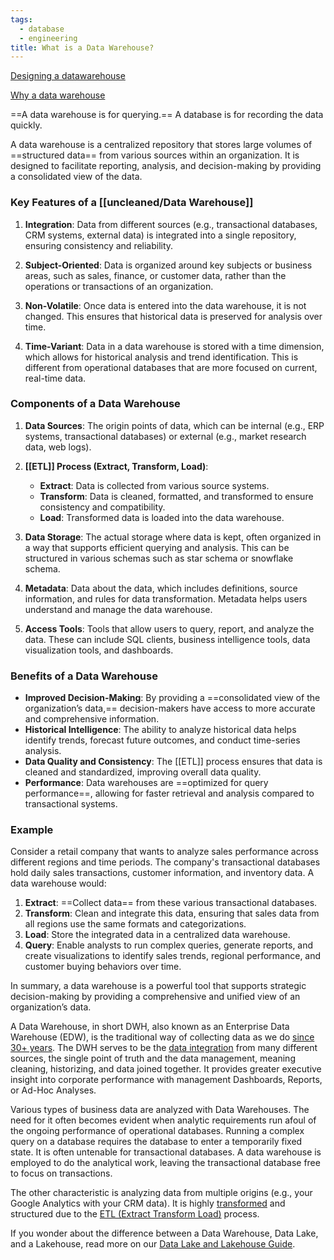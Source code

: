 ```yaml
---
tags:
  - database
  - engineering
title: What is a Data Warehouse?
---
```



[Designing a datawarehouse](https://www.youtube.com/watch?v=patBYUGwsHE)

[Why a data warehouse](https://www.youtube.com/watch?v=jmwGNhUXn_o)

==A data warehouse is for querying.==
A database is for recording the data quickly.


A data warehouse is a centralized repository that stores large volumes of ==structured data== from various sources within an organization. It is designed to facilitate reporting, analysis, and decision-making by providing a consolidated view of the data.

### Key Features of a [[uncleaned/Data Warehouse]]

1. **Integration**: Data from different sources (e.g., transactional databases, CRM systems, external data) is integrated into a single repository, ensuring consistency and reliability.

2. **Subject-Oriented**: Data is organized around key subjects or business areas, such as sales, finance, or customer data, rather than the operations or transactions of an organization.

3. **Non-Volatile**: Once data is entered into the data warehouse, it is not changed. This ensures that historical data is preserved for analysis over time.

4. **Time-Variant**: Data in a data warehouse is stored with a time dimension, which allows for historical analysis and trend identification. This is different from operational databases that are more focused on current, real-time data.

### Components of a Data Warehouse

1. **Data Sources**: The origin points of data, which can be internal (e.g., ERP systems, transactional databases) or external (e.g., market research data, web logs).

2. **[[ETL]] Process (Extract, Transform, Load)**:
   - **Extract**: Data is collected from various source systems.
   - **Transform**: Data is cleaned, formatted, and transformed to ensure consistency and compatibility.
   - **Load**: Transformed data is loaded into the data warehouse.

3. **Data Storage**: The actual storage where data is kept, often organized in a way that supports efficient querying and analysis. This can be structured in various schemas such as star schema or snowflake schema.

4. **Metadata**: Data about the data, which includes definitions, source information, and rules for data transformation. Metadata helps users understand and manage the data warehouse.

5. **Access Tools**: Tools that allow users to query, report, and analyze the data. These can include SQL clients, business intelligence tools, data visualization tools, and dashboards.

### Benefits of a Data Warehouse

- **Improved Decision-Making**: By providing a ==consolidated view of the organization’s data,== decision-makers have access to more accurate and comprehensive information.
- **Historical Intelligence**: The ability to analyze historical data helps identify trends, forecast future outcomes, and conduct time-series analysis.
- **Data Quality and Consistency**: The [[ETL]] process ensures that data is cleaned and standardized, improving overall data quality.
- **Performance**: Data warehouses are ==optimized for query performance==, allowing for faster retrieval and analysis compared to transactional systems.

### Example

Consider a retail company that wants to analyze sales performance across different regions and time periods. The company's transactional databases hold daily sales transactions, customer information, and inventory data. A data warehouse would:

1. **Extract**: ==Collect data== from these various transactional databases.
2. **Transform**: Clean and integrate this data, ensuring that sales data from all regions use the same formats and categorizations.
3. **Load**: Store the integrated data in a centralized data warehouse.
4. **Query**: Enable analysts to run complex queries, generate reports, and create visualizations to identify sales trends, regional performance, and customer buying behaviors over time.

In summary, a data warehouse is a powerful tool that supports strategic decision-making by providing a comprehensive and unified view of an organization’s data.

A Data Warehouse, in short DWH, also known as an Enterprise Data Warehouse (EDW), is the traditional way of collecting data as we do [since 30+ years](https://tdwi.org/articles/2016/02/01/data-warehousing-30.aspx). The DWH serves to be the [data integration](term/data%20integration.md) from many different sources, the single point of truth and the data management, meaning cleaning, historizing, and data joined together. It provides greater executive insight into corporate performance with management Dashboards, Reports, or Ad-Hoc Analyses.

Various types of business data are analyzed with Data Warehouses. The need for it often becomes evident when analytic requirements run afoul of the ongoing performance of operational databases. Running a complex query on a database requires the database to enter a temporarily fixed state. It is often untenable for transactional databases. A data warehouse is employed to do the analytical work, leaving the transactional database free to focus on transactions.

The other characteristic is analyzing data from multiple origins (e.g., your Google Analytics with your CRM data). It is highly [transformed](term/data%20transformation.md) and structured due to the [ETL (Extract Transform Load)](term/etl.md) process.

If you wonder about the difference between a Data Warehouse, Data Lake, and a Lakehouse, read more on our [Data Lake and Lakehouse Guide](https://airbyte.com/blog/data-lake-lakehouse-guide-powered-by-table-formats-delta-lake-iceberg-hudi).